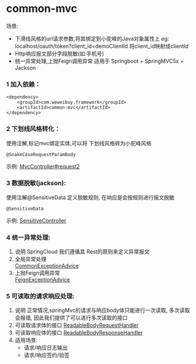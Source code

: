 # common-mvc
  场景: 
   - 下滑线风格的url请求参数,将其绑定到小驼峰的Java对象属性上
    eg: localhost/oauth/token?client_id=demoClientId 将client_id映射成clientId
   - Http响应报文部分字段脱敏(如:手机号)
   - 统一异常处理,上抛Feign调用异常
  适用于 Springboot + SpringMVC5x + Jackson
  
### 1 加入依赖：

```
<dependency>
    <groupId>com.weweibuy.framework</groupId>
    <artifactId>common-mvc</artifactId>
</dependency>
```
    
### 2 下划线风格转化：
 使用注解,标记mvc绑定实体,可以将 下划线风格转为小驼峰风格
```
@SnakeCaseRequestParamBody
```
 示例: [MvcController#request2](../../samples/src/main/java/com/weweibuy/framework/samples/controller/MvcController.java)


### 3 数据脱敏(jackson):
 使用注解@SensitiveData 定义脱敏规则, 在响应是会按规则进行报文脱敏
```
@SensitiveData
```
  示例: [SensitiveController](../../samples/src/main/java/com/weweibuy/framework/samples/controller/SensitiveController.java)

### 4 统一异常处理:
  1. 说明
    SpringCloud 我们遵循其 Rest的原则来定义异常报文  
  2. 全局异常处理  
   [CommonExceptionAdvice](src/main/java/com/weweibuy/framework/common/mvc/advice/CommonExceptionAdvice.java)
  3. 上抛Feign调用异常  
   [FeignExceptionAdvice](src/main/java/com/weweibuy/framework/common/mvc/advice/FeignExceptionAdvice.java)

### 5 可读取的请求响应处理:
  1. 说明
    正常情况,springMvc的请求与响应body体只能进行一次读取, 多次读取会报错, 因此我们提供了可以进行多次读取的接口
  2. 可读取请求体的接口
    [ReadableBodyRequestHandler](../common-core/src/main/java/com/weweibuy/framework/common/core/support/ReadableBodyRequestHandler)
  3. 可读取响应体的接口
    [ReadableBodyResponseHandler](../common-core/src/main/java/com/weweibuy/framework/common/core/support/ReadableBodyRequestHandler)
  4. 适用场景:
     - 请求/响应日志输出
     - 请求/响应签约/验签